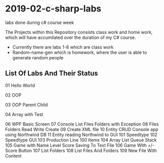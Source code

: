 # 2019-02-c-sharp-labs
labs done during c# course week

The Projects within this Repository consists class work and home work, which will have accumilated
over the duration of my C# course. 
- Currently there are labs 1-8 which are class work
- Random-name-gen which is homework, where the user is able to generate random people

## List Of Labs And Their Status
01 Hello World

02 OOP

03 OOP Parent Child

04 Array with Test

06 WPF Basic Screen
07 Console List Files Folders with Exception
08 Files Folders Read Write Create
09 Create XML file
10 Entity CRUD Console app using Northwind DB
11 Entity reading Northwind to GUI
101 Speedtype
102 Speedtype GUI
103 Production Line 100 Items
104 Array List Queue Stack
105 Game with Name Level Score Saving To Text File
106 Game With +/- Score Button
107 List Folders
108 List Files And Folders
109 New File With Content
 
